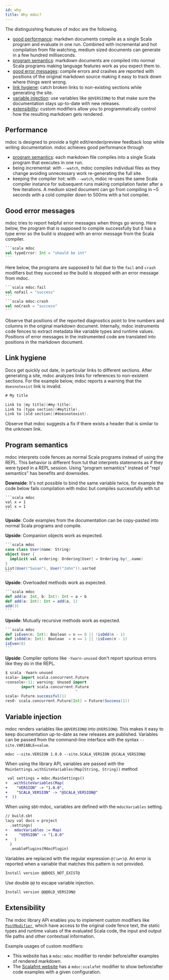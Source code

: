 ```yaml
---
id: why
title: Why mdoc?
---
```


The distinguishing features of mdoc are the following.

- [good performance](#performance): markdwn documents compile as a single Scala
  program and evaluate in one run. Combined with incremental and hot compilation
  from file watching, medium sized documents can generate in a few hundred
  milliseconds.
- [program semantics](#program-semantics): markdown documents are compiled into
  normal Scala programs making language features work as you expect them to.
- [good error messages](#good-error-messages): compile errors and crashes are
  reported with positions of the original markdown source making it easy to
  track down where things went wrong.
- [link hygiene](#link-hygiene): catch broken links to non-existing sections
  while generating the site.
- [variable injection](#variable-injection): use variables like `@@VERSION@` to
  that make sure the documentation stays up-to-date with new releases.
- [extensibility](#extensibility): custom modifiers allow you to
  programmatically control how the resulting markdown gets rendered.

## Performance

mdoc is designed to provide a tight edit/render/preview feedback loop while
writing documentation. mdoc achieves good performance through

- [program semantics](#program-semantics): each markdown file compiles into a
  single Scala program that executes in one run.
- being incremental: with `--watch`, mdoc compiles individual files as they
  change avoiding unnecessary work re-generating the full site.
- keeping the compiler hot: with `--watch`, mdoc re-uses the same Scala compiler
  instance for subsequent runs making compilation faster after a few iterations.
  A medium sized document can go from compiling in ~5 seconds with a cold
  compiler down to 500ms with a hot compiler.

## Good error messages

mdoc tries to report helpful error messages when things go wrong. Here below,
the program that is supposed to compile successfully but it has a type error so
the build is stopped with an error message from the Scala compiler.

````scala mdoc:mdoc:crash
```scala mdoc
val typeError: Int = "should be int"
```
````

Here below, the programs are supposed to fail due to the `fail` and `crash`
modifiers but they succeed so the build is stopped with an error message from
mdoc.

````scala mdoc:mdoc:crash
```scala mdoc:fail
val noFail = "success"
```
```scala mdoc:crash
val noCrash = "success"
```
````

Observe that positions of the reported diagnostics point to line numbers and
columns in the original markdown document. Internally, mdoc instruments code
fences to extract metadata like variable types and runtime values. Positions of
error messages in the instrumented code are translated into positions in the
markdown document.

## Link hygiene

Docs get quickly out date, in particular links to different sections. After
generating a site, mdoc analyzes links for references to non-existent sections.
For the example below, mdoc reports a warning that the `doesnotexist` link is
invalid.

```scala mdoc:mdoc:crash
# My title

Link to [my title](#my-title).
Link to [typo section](#mytitle).
Link to [old section](#doesnotexist).
```

Observe that mdoc suggests a fix if there exists a header that is similar to the
unknown link.

## Program semantics

mdoc interprets code fences as normal Scala programs instead of using the REPL.
This behavior is different from tut that interprets statements as if they were
typed in a REPL session. Using "program semantics" instead of "repl semantics"
has benefits and downsides.

**Downside**: It's not possible to bind the same variable twice, for example the
code below fails compilation with mdoc but compiles successfully with tut

````
```scala mdoc
val x = 1
val x = 1
```
````

**Upside**: Code examples from the documentation can be copy-pasted into normal
Scala programs and compile.

**Upside**: Companion objects work as expected.

````scala mdoc:mdoc
```scala mdoc
case class User(name: String)
object User {
  implicit val ordering: Ordering[User] = Ordering.by(_.name)
}
List(User("Susan"), User("John")).sorted
```
````

**Upside**: Overloaded methods work as expected.

````scala mdoc:mdoc
```scala mdoc
def add(a: Int, b: Int): Int = a + b
def add(a: Int): Int = add(a, 1)
add(3)
```
````

**Upside**: Mutually recursive methods work as expected.

````scala mdoc:mdoc
```scala mdoc
def isEven(n: Int): Boolean = n == 0 || !isOdd(n - 1)
def isOdd(n: Int): Boolean  = n == 1 || !isEven(n - 1)
isEven(8)
```
````

**Upside**: Compiler options like `-Ywarn-unused` don't report spurious errors
like they do in the REPL.

```scala
$ scala -Ywarn-unused
scala> import scala.concurrent.Future
<console>:11: warning: Unused import
       import scala.concurrent.Future
                               ^
scala> Future.successful(1)
res0: scala.concurrent.Future[Int] = Future(Success(1))
```

## Variable injection

mdoc renders variables like `@@VERSION@` into `@VERSION@`. This makes it easy to
keep documentation up-to-date as new releases are published. Variables can be
passed from the command-line interface with the syntax `--site.VARIABLE=value`.

```
mdoc --site.VERSION 1.0.0 --site.SCALA_VERSION @SCALA_VERSION@
```

When using the library API, variables are passed with the
`MainSettings.withSiteVariables(Map[String, String])` method

```diff
 val settings = mdoc.MainSettings()
+  .withSiteVariables(Map(
+    "VERSION" -> "1.0.0",
+    "SCALA_VERSION" -> "@SCALA_VERSION@"
+  ))
```

When using sbt-mdoc, variables are defined with the `mdocVariables` setting.

```diff
// build.sbt
lazy val docs = project
  .settings(
+   mdocVariables := Map(
+     "VERSION" -> "1.0.0"
+   )
  )
  .enablePlugins(MdocPlugin)
```

Variables are replaced with the regular expression `@(\w+)@`. An error is
reported when a variable that matches this pattern is not provided.

```scala mdoc:mdoc:crash
Install version @@DOES_NOT_EXIST@
```

Use double `@@` to escape variable injection.

```scala mdoc:mdoc
Install version @@@OLD_VERSION@
```

## Extensibility

The mdoc library APi enables you to implement custom modifiers like
[`PostModifier`](modifiers.md#postmodifier), which have access to the original
code fence text, the static types and runtime values of the evaluated Scala
code, the input and output file paths and other contextual information.

Example usages of custom modifiers:

- This website has a `mdoc:mdoc` modifier to render before/after examples of
  rendered markdown.
- The [Scalafmt website](https://scalameta.org/scalafmt/docs/configuration.html)
  has a `mdoc:scalafmt` modifier to show before/after code examples with a given
  configuration.
